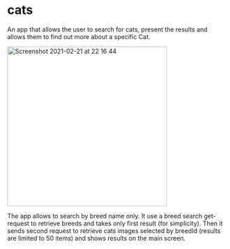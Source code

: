 # cats
An app that allows the user to search for cats, present the results and allows them to find out more about a specific Cat.

<img width="366" alt="Screenshot 2021-02-21 at 22 16 44" src="https://user-images.githubusercontent.com/16405143/108640592-875d0680-7492-11eb-8628-63f27cd9c8c7.png">

The app allows to search by breed name only. 
It use a breed search get-request to retrieve breeds and takes only first result (for simplicity). Then it sends second request to retrieve cats images selected by breedId (results are limited to 50 items) and shows results on the main screen.
